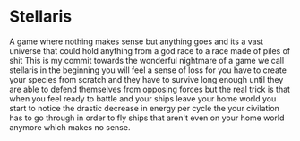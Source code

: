 # Stellaris
A game where nothing makes sense but anything goes and its a vast universe that could hold anything from a god race to a race made of piles of shit
This is my commit towards the wonderful nightmare of a game we call stellaris in the beginning you will feel a sense of loss for you have to create your species from scratch and they have to survive long enough until they are able to defend themselves from opposing forces but the real trick is that when you feel ready to battle and your ships leave your home world you start to notice the drastic decrease in energy per cycle the your civilation has to go through in order to fly ships that aren't even on your home world anymore which makes no sense. 
